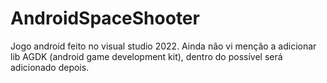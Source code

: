 # AndroidSpaceShooter
Jogo android feito no visual studio 2022. Ainda não vi menção a adicionar lib AGDK (android game development kit), dentro do possível será adicionado depois.
